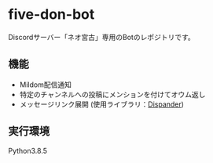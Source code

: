 # five-don-bot
Discordサーバー「ネオ宮古」専用のBotのレポジトリです。
<h2>機能</h2>
<ul type="disc">
  <li>Mildom配信通知</li>
  <li>特定のチャンネルへの投稿にメンションを付けてオウム返し</li>
  <li>メッセージリンク展開 (使用ライブラリ：<a href="https://github.com/DiscordBotPortalJP/dispander">Dispander</a>)</li>
</ul>
<h2>実行環境</h2>
Python3.8.5
